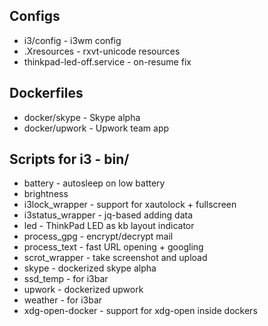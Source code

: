 ## Configs

* i3/config - i3wm config
* .Xresources - rxvt-unicode resources
* thinkpad-led-off.service - on-resume fix

## Dockerfiles

* docker/skype - Skype alpha
* docker/upwork - Upwork team app

## Scripts for i3 - bin/

 * battery - autosleep on low battery
 * brightness
 * i3lock_wrapper - support for xautolock + fullscreen
 * i3status_wrapper - jq-based adding data
 * led - ThinkPad LED as kb layout indicator
 * process_gpg - encrypt/decrypt mail
 * process_text - fast URL opening + googling
 * scrot_wrapper - take screenshot and upload
 * skype - dockerized skype alpha
 * ssd_temp - for i3bar
 * upwork - dockerized upwork
 * weather - for i3bar
 * xdg-open-docker - support for xdg-open inside dockers
